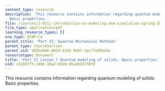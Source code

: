 ```yaml
---
content_type: resource
description: 'This resource contains information regarding quantum modeling of solids:
  Basic properties.'
file: /courses/3-021j-introduction-to-modeling-and-simulation-spring-2012/c21b6f75349e10a202e66ba4b28750fd_MIT3_021JS12_L7.pdf
file_type: application/pdf
learning_resource_types: []
ocw_type: OCWFile
parent_title: 'Part II: Quantum Mechanical Methods'
parent_type: CourseSection
parent_uid: 585ba666-0810-835b-9d9f-1ec7fe05b24e
resourcetype: Document
title: 'Part II Lesson 7 Quantum modeling of solids: Basic properties'
uid: c21b6f75-349e-10a2-02e6-6ba4b28750fd
---
```

This resource contains information regarding quantum modeling of solids: Basic properties.

